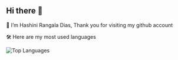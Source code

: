 ## Hi there 👋

 🔭 I’m Hashini Rangala Dias,
 Thank you for visiting my github account

 🛠️ Here are my most used languages

![Top Languages](https://github-readme-stats.vercel.app/api/top-langs/?username=Hashinirangala&layout=compact&langs_count=6&count_private=true&theme=radical)



<!--
![Top Languages](https://github-readme-stats-kappa-lovat-54.vercel.app/api/top-langs/?username=YOUR_USERNAME&layout=compact&langs_count=8&count_private=true&theme=radical)
-->

